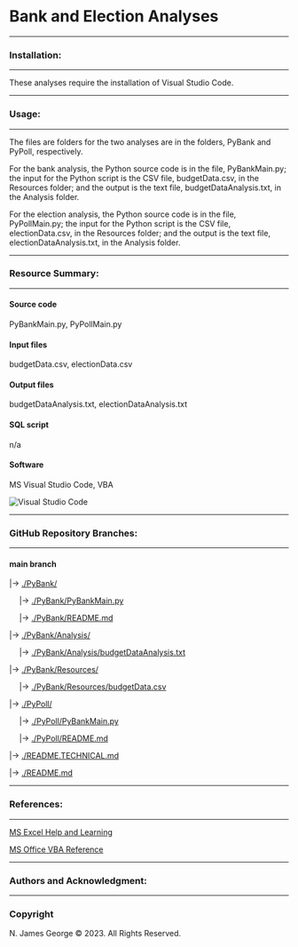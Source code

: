 # **Bank and Election Analyses**

----

### **Installation:**

----

These analyses require the installation of Visual Studio Code.

----

### **Usage:**

----

The files are folders for the two analyses are in the folders, PyBank and PyPoll, respectively.  

For the bank analysis, the Python source code is in the file, PyBankMain.py; the input for the Python script is the CSV file, budgetData.csv, in the Resources folder; and the output is the text file, budgetDataAnalysis.txt, in the Analysis folder.

For the election analysis, the Python source code is in the file, PyPollMain.py; the input for the Python script is the CSV file, electionData.csv, in the Resources folder; and the output is the text file, electionDataAnalysis.txt, in the Analysis folder.

----

### **Resource Summary:**

----

#### **Source code**

PyBankMain.py, PyPollMain.py

#### **Input files**

budgetData.csv, electionData.csv

#### **Output files**

budgetDataAnalysis.txt, electionDataAnalysis.txt

#### **SQL script**

n/a

#### **Software**

MS Visual Studio Code, VBA

![Visual Studio Code](https://img.shields.io/badge/Visual%20Studio%20Code-0078d7.svg?style=for-the-badge&logo=visual-studio-code&logoColor=white)

----

### **GitHub Repository Branches:**

----

#### main branch 

|&rarr; [./PyBank/](./PyBank/)

  &emsp; |&rarr; [./PyBank/PyBankMain.py](./PyBank/PyBankMain.py)

  &emsp; |&rarr; [./PyBank/README.md](./PyBank/README.md)
  
|&rarr; [./PyBank/Analysis/](./PyBank/Analysis/)

  &emsp; |&rarr; [./PyBank/Analysis/budgetDataAnalysis.txt](./PyBank/Analysis/budgetDataAnalysis.txt)

|&rarr; [./PyBank/Resources/](./PyBank/Resources/)

  &emsp; |&rarr; [./PyBank/Resources/budgetData.csv](./PyBank/Resources/budgetData.csv)

|&rarr; [./PyPoll/](./PyPoll/)

  &emsp; |&rarr; [./PyPoll/PyBankMain.py](./PyPoll/PyBankMain.py)

  &emsp; |&rarr; [./PyPoll/README.md](./PyPoll/README.md)

|&rarr; [./README.TECHNICAL.md](./README.TECHNICAL.md)

|&rarr; [./README.md](./README.md)

----

### **References:**

----

[MS Excel Help and Learning](https://support.microsoft.com/en-us/excel)

[MS Office VBA Reference](https://learn.microsoft.com/en-us/office/vba/api/overview/)

----

### **Authors and Acknowledgment:**

----

### Copyright

N. James George © 2023. All Rights Reserved.
